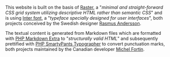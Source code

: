 This website is built on the basis of [Raster](https://github.com/rsms/raster), a "_minimal and straight-forward CSS grid system utilizing descriptive HTML rather than semantic CSS_" and is using [Inter font](https://github.com/rsms/inter), a "_typeface specially designed for user interfaces_", both projects conceived by the Swedish designer [Rasmus Andersson](https://rsms.me/).

The textual content is generated from Markdown files which are formatted with [PHP Markdown Extra](https://github.com/michelf/php-markdown) to "_structurally valid HTML_" and subsequently prettified with [PHP SmartyPants Typographer](https://github.com/michelf/php-smartypants) to convert punctuation marks, both projects maintained by the Canadian developer [Michel Fortin](https://michelf.ca/).
